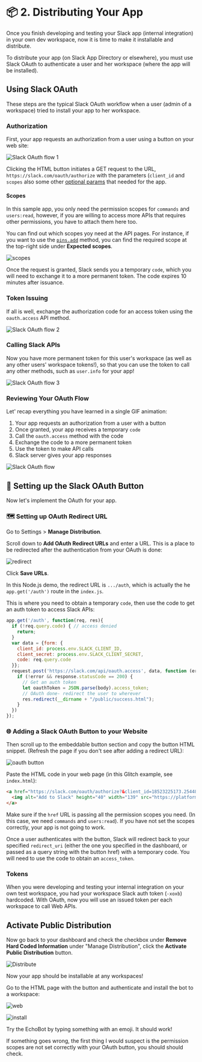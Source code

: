 # 📦 2. Distributing Your App


Once you finish developing and testing your Slack app (internal integration) in your own dev workspace, now it is time to make it installable and distribute.

To distribute your app (on Slack App Directory or elsewhere), you must use Slack OAuth to authenticate a user and her workspace (where the app will be installed).


## Using Slack OAuth

These steps are the typical Slack OAuth workflow when a user (admin of a workspace) tried to install your app to her workspace.

### Authorization

First, your app requests an authorization from a user using a button on your web site:

![Slack OAuth flow 1](https://cdn.glitch.com/2ec8b3de-9650-4eab-b71f-62c01b006901%2Fslack_oauth_user.gif?1508272842039)

Clicking the HTML button initiates a GET request to the URL, `https://slack.com/oauth/authorize` with the parameters (`client_id` and `scopes` also some other [optional params](https://api.slack.com/docs/oauth) that needed for the app.  

#### Scopes

In this sample app, you only need the permission scopes for `commands` and `users:read`, however, if you are willing to access more APIs that requires other permissions, you have to attach them here too.

You can find out which scopes yoy need at the API pages. For instance, if you want to use the [`pins.add`](https://api.slack.com/methods/pins.add) method, you can find the required scope at the top-right side under **Expected scopes**.


![scopes](https://cdn.glitch.com/2ec8b3de-9650-4eab-b71f-62c01b006901%2Fscopes.png?1509041940214)

Once the request is granted, Slack sends you a temporary `code`, which you will need to exchange it to a more permanent token. The code expires 10 minutes after issuance.

### Token Issuing

If all is well, exchange the authorization code for an access token using the `oauth.access` API method.

![Slack OAuth flow 2](https://cdn.glitch.com/2ec8b3de-9650-4eab-b71f-62c01b006901%2Fslack_oauth_grant.gif?1508272838919)

### Calling Slack APIs

Now you have more permanent token for this user's workspace (as well as any other users' workspace tokens!), so that you can use the token to call any other methods, such as `user.info` for your app!

![Slack OAuth flow 3](https://cdn.glitch.com/2ec8b3de-9650-4eab-b71f-62c01b006901%2Fslack_oauth_token.gif?1508272835813)


### Reviewing Your OAuth Flow

Let' recap everything you have learned in a single GIF animation:

1. Your app requests an authorization from a user with a button
2. Once granted, your app receives a temporary `code`
3. Call the `oauth.access` method with the code
4. Exchange the code to a more permanent token
5. Use the token to make API calls
6. Slack server gives your app responses

![Slack OAuth flow](https://cdn.glitch.com/2ec8b3de-9650-4eab-b71f-62c01b006901%2Fslack_oauth.gif?1508261030604)


## 🔐 Setting up the Slack OAuth Button

Now let's implement the OAuth for your app.



### 🗺 Setting up OAuth Redirect URL

Go to Settings > **Manage Distribution**.

Scroll down to **Add OAuth Redirect URLs** and enter a URL. This is a place to be redirected after the authentication from your OAuth is done:

![redirect](https://cdn.glitch.com/2ec8b3de-9650-4eab-b71f-62c01b006901%2Foauth_redirect.png?1507314535480)

Click **Save URLs**.

In this Node.js demo, the redirect URL is `.../auth`, which is actually the he `app.get('/auth')` route in the `index.js`.

This is where you need to obtain a temporary `code`, then use the code to get an auth token to access Slack APIs:

```javascript
app.get('/auth', function(req, res){
  if (!req.query.code) { // access denied
    return;
  }
  var data = {form: {
    client_id: process.env.SLACK_CLIENT_ID,
    client_secret: process.env.SLACK_CLIENT_SECRET,
    code: req.query.code
  }};
  request.post('https://slack.com/api/oauth.access', data, function (error, response, body) {
    if (!error && response.statusCode == 200) {
      // Get an auth token
      let oauthToken = JSON.parse(body).access_token;
      // OAuth done- redirect the user to wherever
      res.redirect(__dirname + "/public/success.html");
    }
  })
});
```

### 🌐 Adding a Slack OAuth Button to your Website

Then scroll up to the embeddable button section and copy the button HTML snippet. (Refresh the page if you don't see after adding a redirect URL):

![oauth button](https://cdn.glitch.com/2ec8b3de-9650-4eab-b71f-62c01b006901%2Foauth_button.png?1507244339743)

Paste the HTML code in your web page (in this Glitch example, see `index.html`):

```html
<a href="https://slack.com/oauth/authorize?&client_id=18523225173.254487109014&scope=commands,users:read">
  <img alt="Add to Slack" height="40" width="139" src="https://platform.slack-edge.com/img/add_to_slack.png" srcset="https://platform.slack-edge.com/img/add_to_slack.png 1x, https://platform.slack-edge.com/img/add_to_slack@2x.png 2x" />
</a>
```
Make sure if the `href` URL is passing all the permission scopes you need. (In this case, we need `commands` and `users:read`). If you have not set the scopes correctly, your app is not going to work.

Once a user authenticates with the button, Slack will redirect back to your specified `redirect_uri` (either the one you specified in the dashboard, or passed as a query string with the button href) with a temporary code. You will need to use the code to obtain an `access_token`.

### Tokens

When you were developing and testing your internal integration on your own test workspace, you had your workspace Slack auth token (`-xoxb`) hardcoded. With OAuth, now you will use an issued token per each workspace to call Web APIs.

## Activate Public Distribution

Now go back to your dashboard and check the checkbox under **Remove Hard Coded Information** under "Manage Distribution", click the **Activate Public Distribution** button.

![Distribute](https://cdn.glitch.com/2ec8b3de-9650-4eab-b71f-62c01b006901%2Fdistribution_ok.png?1507244344076)

Now your app should be installable at any workspaces!

Go to the HTML page with the button and authenticate and install the bot to a workspace:

![web](https://cdn.glitch.com/2ec8b3de-9650-4eab-b71f-62c01b006901%2Fweb_button.png?1507587055591)

![install](https://cdn.glitch.com/2ec8b3de-9650-4eab-b71f-62c01b006901%2Fslack_oauth.png?1507586335453)

Try the EchoBot by typing something with an emoji. It should work!

If something goes wrong, the first thing I would suspect is the permission scopes are not set correctly with your OAuth button, you should should check.
